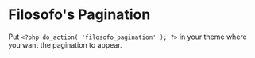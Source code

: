 # Filosofo's Pagination

Put `<?php do_action( 'filosofo_pagination' ); ?>` in your theme where you want the pagination to appear.
